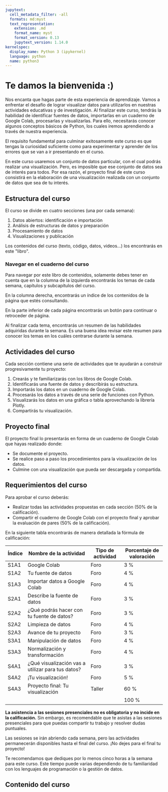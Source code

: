 ```yaml
---
jupytext:
  cell_metadata_filter: -all
  formats: md:myst
  text_representation:
    extension: .md
    format_name: myst
    format_version: 0.13
    jupytext_version: 1.14.0
kernelspec:
  display_name: Python 3 (ipykernel)
  language: python
  name: python3
---
```


# Te damos la bienvenida :)

Nos encanta que hagas parte de esta experiencia de aprendizaje. Vamos a enfrentar el desafío de lograr visualizar datos para utilizarlos en nuestras actividades educativas y de investigación. Al finalizar este curso, tendrás la habilidad de identificar fuentes de datos, importarlas en un cuaderno de Google Colab, procesarlas y visualizarlas. Para ello, necesitarás conocer algunos conceptos básicos de Python, los cuales iremos aprendiendo a través de nuestra experiencia.

El requisito fundamental para culminar exitosamente este curso es que tengas la curiosidad suficiente como para experimentar y aprender de los errores que se van a ir presentando en el curso.

En este curso usaremos un conjunto de datos particular, con el cual podrás realizar una visualización. Pero, es imposible que ese conjunto de datos sea de interés para todos. Por esa razón, el proyecto final de este curso consistirá en la elaboración de una visualización realizada con un conjunto de datos que sea de tu interés.

## Estructura del curso

El curso se divide en cuatro secciones (una por cada semana):

1. Datos abiertos: identificación e importación
2. Análisis de estructuras de datos y preparación
3. Procesamiento de datos
4. Visualizaciones y publicación

Los contenidos del curso (texto, código, datos, videos...) los encontrarás en este "libro".

### Navegar en el cuaderno del curso

Para navegar por este libro de contenidos, solamente debes tener en cuenta que en la columna de la izquierda encontrarás los temas de cada semana, capítulos y subcapítulos del curso.

En la columna derecha, encontrarás un índice de los contenidos de la página que estés consultando.

En la parte inferior de cada página encontrarás un botón para continuar o retroceder de página.

Al finalizar cada tema, encontrarás un resumen de las habilidades adquiridas durante la semana. Es una buena idea revisar este resumen para conocer los temas en los cuáles centrarse durante la semana.

## Actividades del curso

Cada sección contiene una serie de actividades que te ayudarán a construir progresivamente tu proyecto:

1. Crearás y te familiarizarás con los libros de Google Colab.
2. Identificarás una fuente de datos y describirás su estructura.
3. Importarás los datos en un cuaderno de Google Colab.
4. Procesarás los datos a través de una serie de funciones con Python.
5. Visualizarás los datos en una gráfica o tabla aprovechando la librería Plotly.
6. Compartirás tu visualización.

## Proyecto final

El proyecto final lo presentarás en forma de un cuaderno de Google Colab que hayas realizado donde:

* Se documente el proyecto.
* Se realice paso a paso los procedimientos para la visualización de los datos.
* Culmine con una visualización que pueda ser descargada y compartida.

## Requerimientos del curso

Para aprobar el curso deberás:

* Realizar todas las actividades propuestas en cada sección (50% de la calificación).
* Compartir el cuaderno de Google Colab con el proyecto final y aprobar la evaluación de pares (50% de la calificación).

En la siguiente tabla encontrarás de manera detallada la fórmula de calificación:

| Índice | Nombre de la actividad                            | Tipo de actividad | Porcentaje de valoración |
|--------|---------------------------------------------------|-------------------|--------------------------|
|  S1A1  | Google Colab                                      |        Foro       |             3 %          |
|  S1A2  | Tu fuente de datos                                |        Foro       |             4 %          |
|  S1A3  | Importar datos a Google Colab                     |        Foro       |             4 %          |
|  S2A1  | Describe la fuente de datos                       |        Foro       |             3 %          |
|  S2A2  | ¿Qué podrás hacer con tu fuente de datos?         |        Foro       |             3 %          |
|  S2A2  | Limpieza de datos                                 |        Foro       |             4 %          |
|  S2A3  | Avance de tu proyecto                             |        Foro       |             3 %          |
|  S3A1  | Manipulación de datos                             |        Foro       |             4 %          |
|  S3A3  | Normalización y transformación                    |        Foro       |             4 %          |
|  S4A1  | ¿Qué visualización vas a utilizar para tus datos? |        Foro       |             3 %          |
|  S4A2  | ¡Tu visualización!                                |        Foro       |             5 %          |
|  S4A3  | Proyecto final: Tu visualización                  |       Taller      |            60 %          |
|        |                                                   |                   |            100 %         |

**La asistencia a las sesiones presenciales no es obligatoria y no incide en la calificación.** Sin embargo, es recomendable que te asistas a las sesiones presenciales para que puedas compartir tu trabajo y resolver dudas puntuales.

Las sesiones se irán abriendo cada semana, pero las actividades permanecerán disponibles hasta el final del curso. ¡No dejes para el final tu proyecto!

Te recomendamos que dediques por lo menos cinco horas a la semana para este curso. Este tiempo puede varias dependiendo de tu familiaridad con los lenguajes de programación o la gestión de datos.

## Contenido del curso

```{tableofcontents}
```
